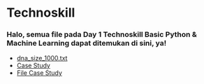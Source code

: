 # Technoskill

### Halo, semua file pada Day 1 Technoskill Basic Python & Machine Learning dapat ditemukan di sini, ya!

- [dna_size_1000.txt](https://raw.githubusercontent.com/idahdam/Technoskill/master/dna_size_1000.txt)
- [Case Study](https://github.com/idahdam/Technoskill/raw/master/Case%20Study.pdf)
- [File Case Study](https://raw.githubusercontent.com/idahdam/Technoskill/master/dna_size_5000.txt)
